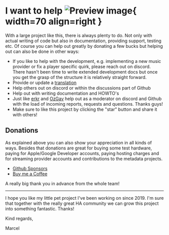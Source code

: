 # I want to help ![Preview image](../assets/icons/help-icon.png){ width=70 align=right }

With a large project like this, there is always plenty to do. Not only with actual writing of code but also in documentation, providing support, testing etc. Of course you can help out greatly by donating a few bucks but helping out can also be done in other ways:

- If you like to help with the development, e.g. implementing a new music provider or fix a player specific quirk, please reach out on discord. There hasn't been time to write extended development docs but once you get the grasp of the structure it is relatively straight forward.
- Provide or update a [translation](lokalise.md)
- Help others out on discord or within the discussions part of Github
- Help out with writing documentation and HOWTO's
- Just like [erkr](https://github.com/erkr) and [OzGav](https://github.com/OzGav) help out as a moderator on discord and Github with the load of incoming reports, requests and questions. Thanks guys!
- Make sure to like this project by clicking the "star" button and share it with others!

## Donations

As explained above you can also show your appreciation in all kinds of ways. Besides that donations are great for buying some test hardware, paying for Apple/Google Developer accounts, paying hosting charges and for streaming provider accounts and contributions to the metadata projects.

- [Github Sponsors](https://github.com/music-assistant)
- [Buy me a Coffee](https://www.buymeacoffee.com/marcelveldt)

A really big thank you in advance from the whole team!

___________________________________________

I hope you like my little pet project I've been working on since 2019.
I'm sure that together with the really great HA community we can grow this project into something fantastic. Thanks!

Kind regards,

Marcel
